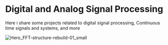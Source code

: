 # Digital and Analog Signal Processing 
Here i share some projects related to digital signal processing, Continuous time signals and systems, and more


![Hero_FFT-structure-rebuild-01_small](https://user-images.githubusercontent.com/66625688/84725604-08a1e800-af59-11ea-830e-52e402e18613.jpg)

